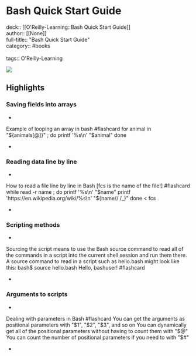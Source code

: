 # Bash Quick Start Guide

deck:: [[O'Reilly-Learning::Bash Quick Start Guide]]\
author:: [[None]]\
full-title:: "Bash Quick Start Guide"\
category:: #books\
\
tags:: O'Reilly-Learning  

![](https://learning.oreilly.com/library/view/bash-quick-start/9781789538830/ibis_generated_cover_thumbnail.jpg)

## Highlights
### Saving fields into arrays
- 
 Example of looping an array in bash #flashcard 
    for animal in "${animals[@]}" ; do
     printf '%s\n' "$animal"
     done

    
-
### Reading data line by line
- 
 How to read a file line by line in Bash [fcs is the name of the file!] #flashcard 
    while read -r name ; do
     printf '%s\n' "$name"
     printf 'https://en.wikipedia.org/wiki/%s\n' "${name// /_}"
     done < fcs

    
-
### Scripting methods
- 

Sourcing the script means to use the Bash source command to read all of the commands in a script into the current shell session and run them there. A source command to read in a script such as hello.bash might look like this:
     bash$ source hello.bash
     Hello, bashuser! #flashcard 


    
-
### Arguments to scripts
- 
 Dealing with parameters in Bash #flashcard 
    You can get the arguments as positional parameters with "$1", "$2", "$3", and so on
     You can dynamically get all of the positional parameters without having to count them with "$@"
     You can count the number of positional parameters if you need to with "$#"

    
-
